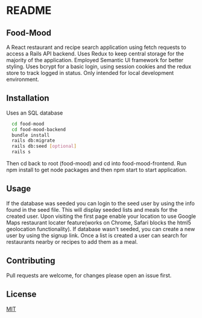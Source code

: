 # README
## Food-Mood
A React restaurant and recipe search application using fetch requests to access a Rails API backend. Uses Redux to keep central storage for the majority of the application. Employed Semantic UI framework for better styling. Uses bcrypt for a basic login, using session cookies and the redux store to track logged in status. Only intended for local development environment.

## Installation
 Uses an SQL database

```bash
  cd food-mood
  cd food-mood-backend
  bundle install
  rails db:migrate
  rails db:seed [optional]
  rails s
```
Then cd back to root (food-mood) and cd into food-mood-frontend. Run npm install to get node packages and then npm start to start application.

## Usage
If the database was seeded you can login to the seed user by using the info found in the seed file. This will display seeded lists and meals for the created user. Upon visiting the first page enable your location to use Google Maps restaurant locater feature(works on Chrome, Safari blocks the html5 geolocation functionality). If database wasn't seeded, you can create a new user by using the signup link. Once a list is created a user can search for restaurants nearby or recipes to add them as a meal. 

## Contributing
Pull requests are welcome, for changes please open an issue first.

## License
 [MIT](https://choosealicense.com/licenses/mit/)
